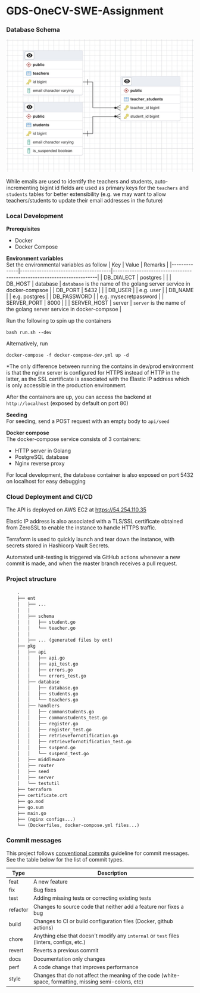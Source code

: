 # GDS-OneCV-SWE-Assignment

### Database Schema
![entity relation diagram](erd.jpg)

While emails are used to identify the teachers and students, auto-incrementing bigint id fields are used as primary keys for the `teachers` and `students` tables for better extensibility (e.g. we may want to allow teachers/students to update their email addresses in the future)

### Local Development
**Prerequisites**
- Docker
- Docker Compose

**Environment variables**\
Set the environmental variables as follow
| Key | Value | Remarks |
|--------------|--------------------------------------|-----------------------------------------------------------------------|
| DB_DIALECT | postgres | |
| DB_HOST | database | `database` is the name of the golang server service in docker-compsoe |
| DB_PORT | 5432 | |
| DB_USER | | e.g. user |
| DB_NAME | | e.g. postgres |
| DB_PASSWORD | | e.g. mysecretpassword |
| SERVER_PORT | 8000 | |
| SERVER_HOST | server | `server` is the name of the golang server service in docker-compsoe |

Run the following to spin up the containers
```
bash run.sh --dev
```
Alternatively, run
```
docker-compose -f docker-compose-dev.yml up -d
```

*The only difference between running the contains in dev/prod environment is that the nginx server is configured for HTTPS instead of HTTP in the latter, as the SSL certificate is associated with the Elastic IP address which is only accessible in the production environment.

After the containers are up, you can access the backend at `http://localhost` (exposed by default on port 80)

**Seeding**\
For seeding, send a POST request with an empty body to `api/seed`

**Docker compose**\
The docker-compose service consists of 3 containers:
- HTTP server in Golang
- PostgreSQL database
- Nginx reverse proxy

For local development, the database container is also exposed on port 5432 on localhost for easy debugging

### Cloud Deployment and CI/CD
The API is deployed on AWS EC2 at https://54.254.110.35

Elastic IP address is also associated with a TLS/SSL certificate obtained from ZeroSSL to enable the instance to handle HTTPS traffic.

Terraform is used to quickly launch and tear down the instance, with secrets stored in Hashicorp Vault Secrets.

Automated unit-testing is triggered via GitHub actions whenever a new commit is made, and when the master branch receives a pull request.

### Project structure
```
    .
    ├── ent
    │   ├── ...
    │   │   
    │   ├── schema
    │   │   ├── student.go
    │   │   └── teacher.go
    │   │
    │   ├── ... (generated files by ent)
    ├── pkg
    │   ├── api
    │   │   ├── api.go
    │   │   ├── api_test.go
    │   │   ├── errors.go
    │   │   └── errors_test.go
    │   ├── database
    │   │   ├── database.go
    │   │   ├── students.go
    │   │   └── teachers.go
    │   ├── handlers
    │   │   ├── commonstudents.go
    │   │   ├── commonstudents_test.go
    │   │   ├── register.go
    │   │   ├── register_test.go
    │   │   ├── retrievefornotification.go
    │   │   ├── retrievefornotification_test.go
    │   │   ├── suspend.go
    │   │   └── suspend_test.go
    │   ├── middleware
    │   ├── router 
    │   ├── seed
    │   ├── server
    │   └── testutil
    ├── terraform
    ├── certificate.crt
    ├── go.mod
    ├── go.sum
    ├── main.go
    ├── (nginx configs...)
    └── (Dockerfiles, docker-compose.yml files...)
```

### Commit messages

This project follows [conventional commits](https://www.conventionalcommits.org/en/v1.0.0/) guideline for commit messages. See the table below for the list of commit types.

| Type     | Description                                                                                            |
| -------- | ------------------------------------------------------------------------------------------------------ |
| feat     | A new feature                                                                                          |
| fix      | Bug fixes                                                                                              |
| test     | Adding missing tests or correcting existing tests                                                      |
| refactor | Changes to source code that neither add a feature nor fixes a bug                                      |
| build    | Changes to CI or build configuration files (Docker, github actions)                                    |
| chore    | Anything else that doesn't modify any `internal` or `test` files (linters, configs, etc.)              |
| revert   | Reverts a previous commit                                                                              |
| docs     | Documentation only changes                                                                             |
| perf     | A code change that improves performance                                                                |
| style    | Changes that do not affect the meaning of the code (white-space, formatting, missing semi-colons, etc) |

